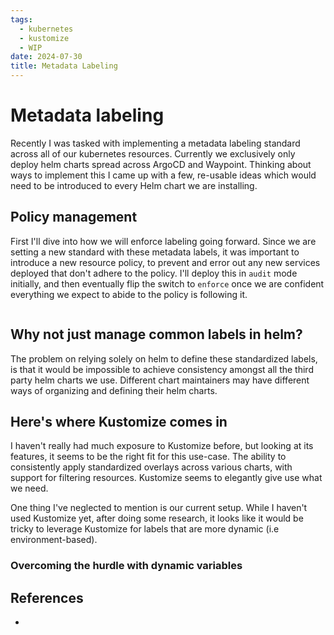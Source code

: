 ```yaml
---
tags:
  - kubernetes
  - kustomize
  - WIP
date: 2024-07-30
title: Metadata Labeling
---
```


# Metadata labeling

Recently I was tasked with implementing a metadata labeling standard across all of our kubernetes resources. Currently we exclusively only deploy helm charts spread across ArgoCD and Waypoint. Thinking about ways to implement this I came up with a few, re-usable ideas which would need to be introduced to every Helm chart we are installing.

## Policy management

First I'll dive into how we will enforce labeling going forward. Since we are setting a new standard with these metadata labels, it was important to introduce a new resource policy, to prevent and error out any new services deployed that don't adhere to the policy. I'll deploy this in `audit` mode initially, and then eventually flip the switch to `enforce` once we are confident everything we expect to abide to the policy is following it.

```

```

## Why not just manage common labels in helm?

The problem on relying solely on helm to define these standardized labels, is that it would be impossible to achieve consistency amongst all the third party helm charts we use. Different chart maintainers may have different ways of organizing and defining their helm charts.

## Here's where Kustomize comes in

I haven't really had much exposure to Kustomize before, but looking at its features, it seems to be the right fit for this use-case. The ability to consistently apply standardized overlays across various charts, with support for filtering resources. Kustomize seems to elegantly give use what we need. 

One thing I've neglected to mention is our current setup. While I haven't used Kustomize yet, after doing some research, it looks like it would be tricky to leverage Kustomize for labels that are more dynamic (i.e environment-based).

### Overcoming the hurdle with dynamic variables



## References

- 
